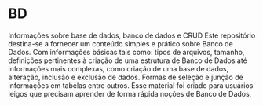 # BD
Informações sobre base de dados, banco de dados e CRUD
Este repositório destina-se a fornecer um conteúdo simples e prático sobre Banco de Dados. Com informações básicas tais como: tipos de arquivos, tamanho, definições pertinentes à criação de uma estrutura de Banco de Dados até  informações mais complexas, como criação de uma base de dados, alteração, inclusão e exclusão de dados. Formas de seleção e junção de informações em tabelas entre outros. Esse material foi criado para usuários leigos que precisam aprender de forma rápida noções de Banco de Dados,
